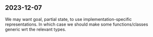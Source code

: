 ## 2023-12-07
We may want goal, partial state, to use implementation-specific representations. In which case we should make some functions/classes generic wrt the relevant types.
